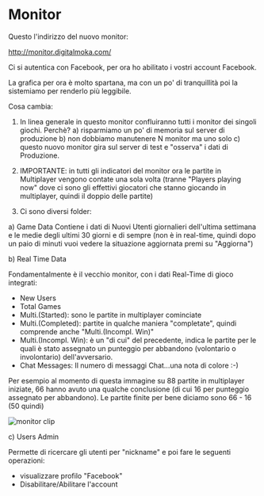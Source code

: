 Monitor
===================

Questo l'indirizzo del nuovo monitor:

http://monitor.digitalmoka.com/

Ci si autentica con Facebook, per ora ho abilitato i vostri account Facebook.

La grafica per ora è molto spartana, ma con un po' di tranquillità poi la sistemiamo per renderlo più leggibile.

Cosa cambia:

1) In linea generale in questo monitor confluiranno tutti i monitor dei singoli giochi. Perchè? 
    a) risparmiamo un po' di memoria sul server di produzione 
    b) non dobbiamo manutenere N monitor ma uno solo 
    c) questo nuovo monitor gira sul server di test e "osserva" i dati di Produzione.

2) IMPORTANTE: in tutti gli indicatori del monitor ora le partite in Multiplayer vengono contate una sola volta (tranne "Players playing now" dove ci sono gli effettivi giocatori che stanno giocando in multiplayer, quindi il doppio delle partite)

3) Ci sono diversi folder:

a) Game Data
    Contiene i dati di Nuovi Utenti giornalieri dell'ultima settimana e le medie degli ultimi 30 giorni e di sempre (non è in real-time, quindi dopo un paio di minuti vuoi vedere la situazione aggiornata premi su "Aggiorna")

b) Real Time Data

Fondamentalmente è il vecchio monitor, con i dati Real-Time di gioco integrati:

- New Users
- Total Games
- Multi.(Started): sono le partite in multiplayer cominciate
- Multi.(Completed): partite in qualche maniera "completate", quindi comprende anche "Multi.(Incompl. Win)"
- Multi.(Incompl. Win): è un "di cui" del precedente, indica le partite per le quali è stato assegnato un punteggio per abbandono (volontario o involontario) dell'avversario.   
- Chat Messages: Il numero di messaggi Chat...una nota di colore :-)

Per esempio al momento di questa immagine su 88 partite in multiplayer iniziate, 66 hanno avuto una qualche conclusione (di cui 16 per punteggio assegnato per abbandono). Le partite finite per bene diciamo sono 66 - 16 (50 quindi)

![monitor clip](https://www.clipular.com/c?6316518342131712=cXZXgOWzMaedBNQJS7sjOxq4C6o&f=.png)

c) Users Admin

Permette di ricercare gli utenti per "nickname" e poi fare le seguenti operazioni:
- visualizzare profilo "Facebook"
- Disabilitare/Abilitare l'account

